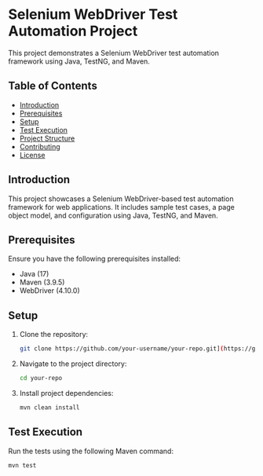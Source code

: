 # Selenium WebDriver Test Automation Project

This project demonstrates a Selenium WebDriver test automation framework using Java, TestNG, and Maven.

## Table of Contents

- [Introduction](#introduction)
- [Prerequisites](#prerequisites)
- [Setup](#setup)
- [Test Execution](#test-execution)
- [Project Structure](#project-structure)
- [Contributing](#contributing)
- [License](#license)

## Introduction

This project showcases a Selenium WebDriver-based test automation framework for web applications. It includes sample test cases, a page object model, and configuration using Java, TestNG, and Maven.

## Prerequisites

Ensure you have the following prerequisites installed:

- Java (17)
- Maven (3.9.5)
- WebDriver (4.10.0)

## Setup

1. Clone the repository:

    ```bash
    git clone https://github.com/your-username/your-repo.git](https://github.com/OluwafemiAdeoye/Canva-Task.git
    ```

2. Navigate to the project directory:

    ```bash
    cd your-repo
    ```

3. Install project dependencies:

    ```bash
    mvn clean install
    ```

## Test Execution

Run the tests using the following Maven command:

```bash
mvn test
